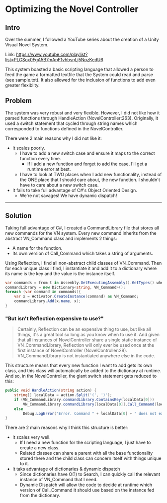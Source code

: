 # Optimizing the Novel Controller

## Intro

Over the summer, I followed a YouTube series about the creation of a Unity Visual Novel System.

Link: <https://www.youtube.com/playlist?list=PLGSox0FgA5B7mApF1vhbspLj5NpzKedU6>

This system boasted a basic scripting language that allowed a person to feed the game a formatted textfile that the System could read and parse (see sample.txt). It also allowed for the inclusion of functions to add even greater flexiblity.

## Problem

The system was very robust and very flexible. However, I did not like how it parsed functions through HandleAction (NovelController:263). Originally, it used a switch statement that cycled through string names which corresponded to functions defined in the NovelController.

There were 2 main reasons why I did not like it:

* It scales poorly.
  * I have to add a new switch case and ensure it maps to the correct function every time.
    * If I add a new function and forget to add the case, I'll get a runtime error at best.
  * I have to look at TWO places when I add new functionality, instead of the ONE place that I should care about, the new function. I shouldn't have to care about a new switch case.
* It fails to take full advantage of C#'s Object Oriented Design.
  * We're not savages! We have dynamic dispatch!

___

## Solution

Taking full advantage of C#, I created a CommandLibrary file that stores all new commands for the VN system. Every new command inherits from the abstract VN_Command class and implements 2 things:

* A name for the function.
* Its own version of Call_Command which takes a string of arguments.

Using Reflection, I find all non-abstract child classes of VN_Command. Then for each unique class I find, I instantiate it and add it to a dictionary where its name is the key and the value is the instance itself.

```csharp
var commands = from t in Assembly.GetExecutingAssembly().GetTypes() where t.IsClass && !t.IsAbstract && t.Namespace == libNamespace select t;
commandLibrary = new Dictionary<string, VN_Command>();
foreach (var command in commands){
    var x = Activator.CreateInstance(command) as VN_Command;
    commandLibrary.Add(x.name, x);
}
```

### "But isn't Reflection expensive to use?"

> Certainly, Reflection can be an expensive thing to use, but like all things, it's a great tool so long as you know when to use it. And given that all instances of NovelController share a single static instance of VN_CommandLibrary, Reflection will only ever be used once at the first instance of NovelController (NovelController:28). VN_CommandLibrary is not instantiated anywhere else in the code.

This structure means that every new function I want to add gets its own class, and this class will automatically be added to the dictionary at runtime. And so, in the NovelController, the giant switch statement gets reduced to this:

```csharp
public void HandleAction(string action) {
    string[] localData = action.Split('(', ')');
    if (VN_CommandLibrary.commandLibrary.ContainsKey(localData[0]))
        VN_CommandLibrary.commandLibrary[localData[0]].Call_Command(localData[1]);
    else
        Debug.LogError("Error. Command " + localData[0] + " does not exist!");
}
```

There are 2 main reasons why I think this structure is better:

* It scales very well.
  * If I need a new function for the scripting language, I just have to create a new class.
  * Related classes can share a parent with all the base functionality stored there and the child class can concern itself with things unique to it.
* It taks advantage of dictionaries & dynamic dispatch
  * Since dictionaries have O(1) to Search, I can quickly call the relevant instance of VN_Command that I need.
  * Dynamic Dispatch will allow the code to decide at runtime which version of Call_Command it should use based on the instance fed from the dictionary.
